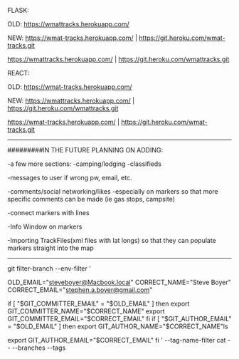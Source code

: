 FLASK:

OLD: https://wmattracks.herokuapp.com/

NEW: https://wmat-tracks.herokuapp.com/ | https://git.heroku.com/wmat-tracks.git

https://wmattracks.herokuapp.com/ | https://git.heroku.com/wmattracks.git

REACT: 

OLD: https://wmat-tracks.herokuapp.com/

NEW: https://wmattracks.herokuapp.com/ | https://git.heroku.com/wmattracks.git

https://wmat-tracks.herokuapp.com/ | https://git.heroku.com/wmat-tracks.git


_____________________________



#########IN THE FUTURE PLANNING ON ADDING:

-a few more sections:
  -camping/lodging
  -classifieds

-messages to user if wrong pw, email, etc.

-comments/social networking/likes
  -especially on markers so that more specific comments can be made (ie gas stops, campsite)

-connect markers with lines

-Info Window on markers

-Importing TrackFiles(xml files with lat longs) so that they can populate markers straight into the map







________________________

git filter-branch --env-filter '

OLD_EMAIL="steveboyer@Macbook.local"
CORRECT_NAME="Steve Boyer"
CORRECT_EMAIL="stephen.a.boyer@gmail.com"

if [ "$GIT_COMMITTER_EMAIL" = "$OLD_EMAIL" ]
then
export GIT_COMMITTER_NAME="$CORRECT_NAME"
export GIT_COMMITTER_EMAIL="$CORRECT_EMAIL"
fi
if [ "$GIT_AUTHOR_EMAIL" = "$OLD_EMAIL" ]
then
export GIT_AUTHOR_NAME="$CORRECT_NAME"ls

export GIT_AUTHOR_EMAIL="$CORRECT_EMAIL"
fi
' --tag-name-filter cat -- --branches --tags 








